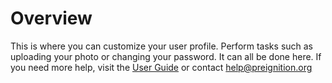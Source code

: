 # Overview 

This is where you can customize your user profile.  Perform tasks such as uploading your photo or changing your password.    It can all be done here.
If you need more help, visit the <a target="_blank" href="https://program-user-docs.preignition.org/program-user-guide/portfolio/settings/my-profile">User Guide</a> or contact <a target="_blank" href="mailto:help@preignition.org">help@preignition.org</a>  